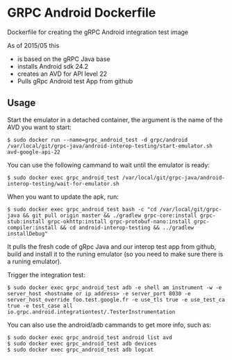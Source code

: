 GRPC Android Dockerfile
====================

Dockerfile for creating the gRPC Android integration test image

As of 2015/05 this
 - is based on the gRPC Java base
 - installs Android sdk 24.2
 - creates an AVD for API level 22
 - Pulls gRpc Android test App from github

Usage
-----

Start the emulator in a detached container, the argument is the name of the AVD you want to start:

```
$ sudo docker run --name=grpc_android_test -d grpc/android /var/local/git/grpc-java/android-interop-testing/start-emulator.sh avd-google-api-22
```

You can use the following cammand to wait until the emulator is ready:
```
$ sudo docker exec grpc_android_test /var/local/git/grpc-java/android-interop-testing/wait-for-emulator.sh
```

When you want to update the apk, run:
```
$ sudo docker exec grpc_android_test bash -c "cd /var/local/git/grpc-java && git pull origin master && ./gradlew grpc-core:install grpc-stub:install grpc-okhttp:install grpc-protobuf-nano:install grpc-compiler:install && cd android-interop-testing && ../gradlew installDebug"
```
It pulls the fresh code of gRpc Java and our interop test app from github, build and install it to the runing emulator (so you need to make sure there is a runing emulator).

Trigger the integration test:
```
$ sudo docker exec grpc_android_test adb -e shell am instrument -w -e server_host <hostname or ip address> -e server_port 8030 -e server_host_override foo.test.google.fr -e use_tls true -e use_test_ca true -e test_case all io.grpc.android.integrationtest/.TesterInstrumentation
```

You can also use the android/adb cammands to get more info, such as:
```
$ sudo docker exec grpc_android_test android list avd
$ sudo docker exec grpc_android_test adb devices
$ sudo docker exec grpc_android_test adb logcat
```
